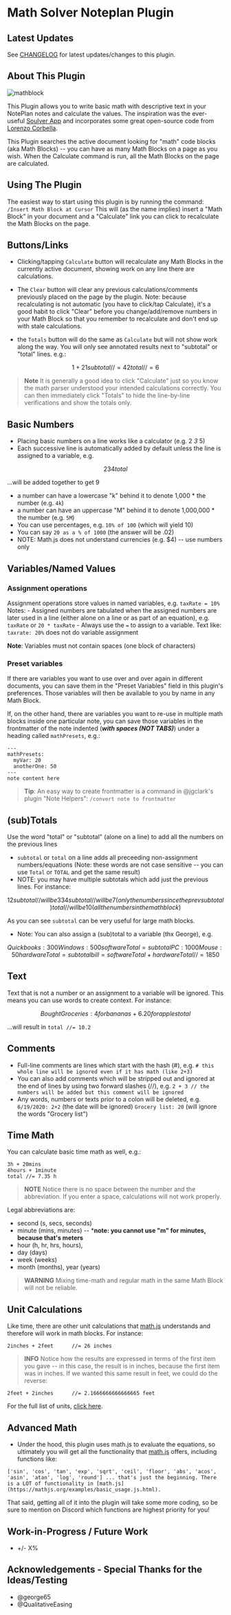 # Math Solver Noteplan Plugin

## Latest Updates

See [CHANGELOG](https://github.com/NotePlan/plugins/blob/main/dwertheimer.MathSolver/CHANGELOG.md) for latest updates/changes to this plugin.

## About This Plugin

![mathblock](https://user-images.githubusercontent.com/8949588/185295717-81264273-2a13-444f-a416-193931a41039.gif)

This Plugin allows you to write basic math with descriptive text in your NotePlan notes and calculate the values. The inspiration was the ever-useful [Soulver App](https://soulver.app/) and incorporates some great open-source code from [Lorenzo Corbella](https://github.com/LorenzoCorbella74/soulver-web).

This Plugin searches the active document looking for "math" code blocks (aka Math Blocks) -- you can have as many Math Blocks on a page as you wish. When the Calculate command is run, all the Math Blocks on the page are calculated.

## Using The Plugin

The easiest way to start using this plugin is by running the command:
    `/Insert Math Block at Cursor`
This will (as the name implies) insert a "Math Block" in your document and a "Calculate" link you can click to recalculate the Math Blocks on the page.

## Buttons/Links

- Clicking/tapping `Calculate` button will recalculate any Math Blocks in the currently active document, showing work on any line there are calculations.

- The `Clear` button will clear any previous calculations/comments previously placed on the page by the plugin. Note: because recalculating is not automatic (you have to click/tap Calculate), it's a good habit to click "Clear" before you change/add/remove numbers in your Math Block so that you remember to recalculate and don't end up with stale calculations.

- the `Totals` button will do the same as `Calculate` but will not show work along the way. You will only see annotated results next to "subtotal" or "total" lines. e.g.:

```math
1+2
1
subtotal  //= 4
2
total  //= 6
```

> **Note**
> It is generally a good idea to click "Calculate" just so you know the math parser understood your intended calculations correctly. You can then immediately click "Totals" to hide the line-by-line verifications and show the totals only.

## Basic Numbers

- Placing basic numbers on a line works like a calculator (e.g. 2 *3* 5)
- Each successive line is automatically added by default unless the line is assigned to a variable, e.g.

```math
    2
    3
    4
    total
```

...will be added together to get 9

- a number can have a lowercase "k" behind it to denote 1,000 * the number (e.g. `4k`)
- a number can have an uppercase "M" behind it to denote 1,000,000 * the number (e.g. `5M`)
- You can use percentages, e.g. `10% of 100` (which will yield 10)
- You can say `20 as a % of 1000` (the answer will be .02)
- NOTE: Math.js does not understand currencies (e.g. $4) -- use numbers only

## Variables/Named Values

### Assignment operations

Assignment operations store values in named variables, e.g.
    `taxRate = 10%`
    Notes:
        - Assigned numbers are tabulated when the assigned numbers are later used in a line (either alone on a line or as part of an equation), e.g.
            `taxRate` or `20 * taxRate`
        - Always use the ` = ` to assign to a variable. Text like: ` taxrate: 20% ` does not do variable assignment

**Note**: Variables must not contain spaces (one block of characters)

### Preset variables

If there are variables you want to use over and over again in different documents, you can save them in the "Preset Variables" field in this plugin's preferences. Those variables will then be available to you by name in any Math Block.

If, on the other hand, there are variables you want to re-use in multiple math blocks inside one particular note, you can save those variables in the frontmatter of the note indented (***with spaces (NOT TABS)***) under a heading called `mathPresets`, e.g.:

```
---
mathPresets:
  myVar: 20
  anotherOne: 50
---
note content here
```

> **Tip**: An easy way to create frontmatter is a command in @jgclark's plugin "Note Helpers":
> `/convert note to frontmatter`

## (sub)Totals

Use the word "total" or "subtotal" (alone on a line) to add all the numbers on the previous lines

- `subtotal` or `total` on a line adds all preceeding non-assignment numbers/equations (Note: these words are not case sensitive -- you can use `Total` or `TOTAL` and get the same result)
- NOTE: you may have multiple subtotals which add just the previous lines. For instance:

```math
    1
    2
    subtotal // will be 3
    3
    4
    subtotal // will be 7 (only the numbers since the prev subtotal)
    total // will be 10 (all the numbers in the math block)
```

As you can see `subtotal` can be very useful for large math blocks.

- Note: You can also assign a (sub)total to a variable (thx George), e.g.

```math
Quickbooks: 300
Windows: 500
softwareTotal = subtotal

PC: 1000
Mouse: 50
hardwareTotal = subtotal

bill = softwareTotal +  hardwareTotal //= 1850
```

## Text

Text that is not a number or an assignment to a variable will be ignored. This means you can use words to create context. For instance:

```math
Bought Groceries: 4 for bananas + 6.20 for apples
total
```

...will result in `total //= 10.2`

## Comments

- Full-line comments are lines which start with the hash (#), e.g.
    `# this whole line will be ignored even if it has math (like 2+3)`
- You can also add comments which will be stripped out and ignored at the end of lines by using two forward slashes (//), e.g.
    `2 + 3 // the numbers will be added but this comment will be ignored`
- Any words, numbers or texts prior to a colon will be deleted, e.g.
    `6/19/2020: 2+2` (the date will be ignored)
    `Grocery list: 20` (will ignore the words "Grocery list")

## Time Math

You can calculate basic time math as well, e.g.:

```
3h + 20mins
4hours + 1minute
total //= 7.35 h
```

> **NOTE** Notice there is no space between the number and the abbreviation. If you enter a space, calculations will not work properly.

Legal abbreviations are:

- second (s, secs, seconds)
- minute (mins, minutes) -- ***note: you cannot use "m" for minutes, because that's meters**
- hour (h, hr, hrs, hours),
- day (days)
- week (weeks)
- month (months), year (years)

> **WARNING** Mixing time-math and regular math in the same Math Block will not be reliable.

## Unit Calculations

Like time, there are other unit calculations that [math.js](https://mathjs.org/docs/datatypes/units.html#reference) understands and therefore will work in math blocks. For instance:

```
2inches + 2feet      //= 26 inches                                                                                              
```

> **INFO** Notice how the results are expressed in terms of the first item you gave -- in this case, the result is in inches, because the first item was in inches. If we wanted this same result in feet, we could do the reverse:

```
2feet + 2inches      //= 2.1666666666666665 feet     
```

For the full list of units, [click here](https://mathjs.org/docs/datatypes/units.html#reference).

## Advanced Math

- Under the hood, this plugin uses math.js to evaluate the equations, so ultimately you will get all the functionality that [math.js](https://mathjs.org/examples/basic_usage.js.html) offers, including functions like:

```
['sin', 'cos', 'tan', 'exp', 'sqrt', 'ceil', 'floor', 'abs', 'acos', 'asin', 'atan', 'log', 'round'] ... that's just the beginning. There is a LOT of functionality in [math.js](https://mathjs.org/examples/basic_usage.js.html).
```

That said, getting all of it into the plugin will take some more coding, so be sure to mention on Discord which functions are highest priority for you!

## Work-in-Progress / Future Work

- +/- X%

## Acknowledgements - Special Thanks for the Ideas/Testing

- @george65
- @QualitativeEasing
